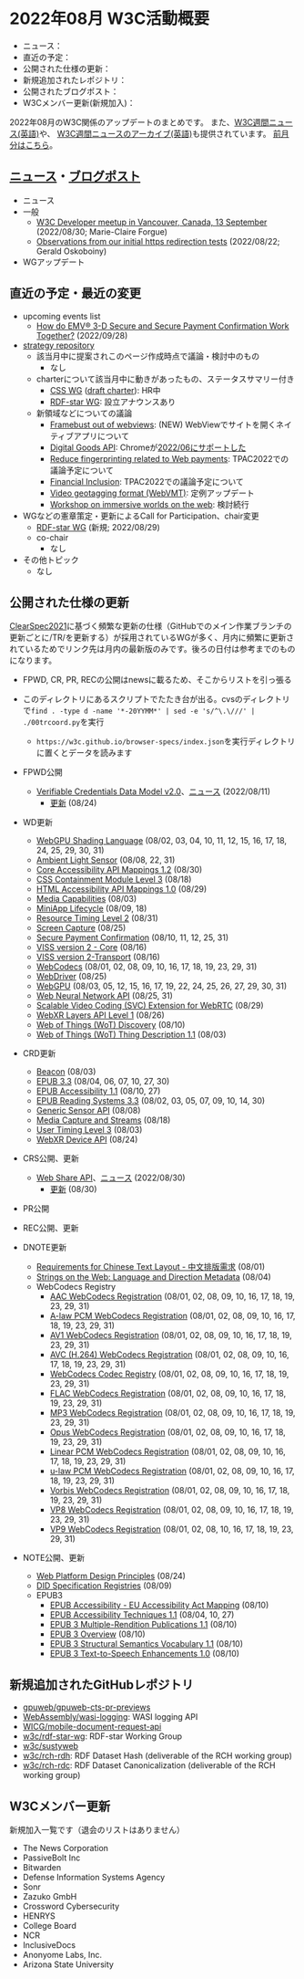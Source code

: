 # 2022年08月 W3C活動概要

- ニュース：
- 直近の予定：
- 公開された仕様の更新：
- 新規追加されたレポジトリ：
- 公開されたブログポスト：
- W3Cメンバー更新(新規加入)：

2022年08月のW3C関係のアップデートのまとめです。
また、[W3C週間ニュース(英語)](https://www.w3.org/News/Public/)や、
[W3C週間ニュースのアーカイブ(英語)](https://lists.w3.org/Archives/Public/w3c-announce/2022JulSep/subject.html)も提供されています。
[前月分はこちら](202207.md)。

## [ニュース](https://www.w3.org/blog/news/)・[ブログポスト](https://www.w3.org/blog/)

* ニュース
* 一般
  * [W3C Developer meetup in Vancouver, Canada, 13 September](https://www.w3.org/blog/2022/08/w3c-developer-meetup-in-vancouver-canada-13-september/) (2022/08/30; Marie-Claire Forgue)
  * [Observations from our initial https redirection tests](https://www.w3.org/blog/2022/08/https-redirection-observations/) (2022/08/22; Gerald Oskoboiny)
* WGアップデート

## 直近の予定・最近の変更

* upcoming events list
  * [How do EMV® 3-D Secure and Secure Payment Confirmation Work Together?](https://www.w3.org/blog/talks/event/how-do-emv-3-d-secure-and-secure-payment-confirmation-work-together/) (2022/09/28)
* [strategy repository](https://github.com/w3c/strategy/issues)
  * 該当月中に提案されこのページ作成時点で議論・検討中のもの
    * なし
  * charterについて該当月中に動きがあったもの、ステータスサマリー付き
    * [CSS WG](https://github.com/w3c/strategy/issues/338) ([draft charter](https://w3c.github.io/charter-drafts/2022/css-2022.html)): HR中
    * [RDF-star WG](https://github.com/w3c/strategy/issues/304): 設立アナウンスあり
  * 新領域などについての議論
    * [Framebust out of webviews](https://github.com/w3c/strategy/issues/347): (NEW) WebViewでサイトを開くネイティブアプリについて
    * [Digital Goods API](https://github.com/w3c/strategy/issues/236): Chromeが[2022/06にサポートした](https://chromestatus.com/feature/5339955595313152)
    * [Reduce fingerprinting related to Web payments](https://github.com/w3c/strategy/issues/176): TPAC2022での議論予定について
    * [Financial Inclusion](https://github.com/w3c/strategy/issues/296): TPAC2022での議論予定について
    * [Video geotagging format (WebVMT)](https://github.com/w3c/strategy/issues/113): 定例アップデート
    * [Workshop on immersive worlds on the web](https://github.com/w3c/strategy/issues/324): 検討続行
* WGなどの憲章策定・更新によるCall for Participation、chair変更
  * [RDF-star WG](https://www.w3.org/2022/08/rdf-star-wg-charter/) (新規; 2022/08/29)
  * co-chair
    * なし
* その他トピック
  * なし

## 公開された仕様の更新

[ClearSpec2021](https://github.com/w3c/tr-pages/blob/main/clearspec2021.md)に基づく頻繁な更新の仕様（GitHubでのメイン作業ブランチの更新ごとに/TR/を更新する）が採用されているWGが多く、月内に頻繁に更新されているためでリンク先は月内の最新版のみです。後ろの日付は参考までのものになります。

* FPWD, CR, PR, RECの公開はnewsに載るため、そこからリストを引っ張る
* このディレクトリにあるスクリプトでたたき台が出る。cvsのディレクトリで`find . -type d -name '*-20YYMM*' | sed -e 's/^\.\///' | ./00trcoord.py`を実行
  * `https://w3c.github.io/browser-specs/index.json`を実行ディレクトリに置くとデータを読みます

* FPWD公開
  * [Verifiable Credentials Data Model v2.0](https://www.w3.org/TR/2022/WD-vc-data-model-2.0-20220811/)、[ニュース](https://www.w3.org/blog/news/archives/9650) (2022/08/11)
    * [更新](https://www.w3.org/TR/2022/WD-vc-data-model-2.0-20220824/) (08/24)
* WD更新
  * [WebGPU Shading Language](https://www.w3.org/TR/2022/WD-WGSL-20220831/) (08/02, 03, 04, 10, 11, 12, 15, 16, 17, 18, 24, 25, 29, 30, 31)
  * [Ambient Light Sensor](https://www.w3.org/TR/2022/WD-ambient-light-20220831/) (08/08, 22, 31)
  * [Core Accessibility API Mappings 1.2](https://www.w3.org/TR/2022/WD-core-aam-1.2-20220830/) (08/30)
  * [CSS Containment Module Level 3](https://www.w3.org/TR/2022/WD-css-contain-3-20220818/) (08/18)
  * [HTML Accessibility API Mappings 1.0](https://www.w3.org/TR/2022/WD-html-aam-1.0-20220829/) (08/29)
  * [Media Capabilities](https://www.w3.org/TR/2022/WD-media-capabilities-20220803/) (08/03)
  * [MiniApp Lifecycle](https://www.w3.org/TR/2022/WD-miniapp-lifecycle-20220818/) (08/09, 18)
  * [Resource Timing Level 2](https://www.w3.org/TR/2022/WD-resource-timing-2-20220831/) (08/31)
  * [Screen Capture](https://www.w3.org/TR/2022/WD-screen-capture-20220825/) (08/25)
  * [Secure Payment Confirmation](https://www.w3.org/TR/2022/WD-secure-payment-confirmation-20220831/) (08/10, 11, 12, 25, 31)
  * [VISS version 2 - Core](https://www.w3.org/TR/2022/WD-viss2-core-20220816/) (08/16)
  * [VISS version 2-Transport](https://www.w3.org/TR/2022/WD-viss2-transport-20220816/) (08/16)
  * [WebCodecs](https://www.w3.org/TR/2022/WD-webcodecs-20220831/) (08/01, 02, 08, 09, 10, 16, 17, 18, 19, 23, 29, 31)
  * [WebDriver](https://www.w3.org/TR/2022/WD-webdriver2-20220825/) (08/25)
  * [WebGPU](https://www.w3.org/TR/2022/WD-webgpu-20220831/) (08/03, 05, 12, 15, 16, 17, 19, 22, 24, 25, 26, 27, 29, 30, 31)
  * [Web Neural Network API](https://www.w3.org/TR/2022/WD-webnn-20220831/) (08/25, 31)
  * [Scalable Video Coding (SVC) Extension for WebRTC](https://www.w3.org/TR/2022/WD-webrtc-svc-20220829/) (08/29)
  * [WebXR Layers API Level 1](https://www.w3.org/TR/2022/WD-webxrlayers-1-20220826/) (08/26)
  * [Web of Things (WoT) Discovery](https://www.w3.org/TR/2022/WD-wot-discovery-20220810/) (08/10)
  * [Web of Things (WoT) Thing Description 1.1](https://www.w3.org/TR/2022/WD-wot-thing-description11-20220803/) (08/03)
* CRD更新
  * [Beacon](https://www.w3.org/TR/2022/CRD-beacon-20220803/) (08/03)
  * [EPUB 3.3](https://www.w3.org/TR/2022/CRD-epub-33-20220830/) (08/04, 06, 07, 10, 27, 30)
  * [EPUB Accessibility 1.1](https://www.w3.org/TR/2022/CRD-epub-a11y-11-20220827/) (08/10, 27)
  * [EPUB Reading Systems 3.3](https://www.w3.org/TR/2022/CRD-epub-rs-33-20220830/) (08/02, 03, 05, 07, 09, 10, 14, 30)
  * [Generic Sensor API](https://www.w3.org/TR/2022/CRD-generic-sensor-20220808/) (08/08)
  * [Media Capture and Streams](https://www.w3.org/TR/2022/CRD-mediacapture-streams-20220818/) (08/18)
  * [User Timing Level 3](https://www.w3.org/TR/2022/CRD-user-timing-20220803/) (08/03)
  * [WebXR Device API](https://www.w3.org/TR/2022/CRD-webxr-20220824/) (08/24)
* CRS公開、更新
  * [Web Share API](https://www.w3.org/TR/2022/CR-web-share-20220830/)、[ニュース](https://www.w3.org/blog/news/archives/9655) (2022/08/30)
    * [更新](https://www.w3.org/TR/2022/CRD-web-share-20220830/) (08/30)
* PR公開
* REC公開、更新
* DNOTE更新
  * [Requirements for Chinese Text Layout - 中文排版需求](https://www.w3.org/TR/2022/DNOTE-clreq-20220801/) (08/01)
  * [Strings on the Web: Language and Direction Metadata](https://www.w3.org/TR/2022/DNOTE-string-meta-20220804/) (08/04)
  * WebCodecs Registry
    * [AAC WebCodecs Registration](https://www.w3.org/TR/2022/DNOTE-webcodecs-aac-codec-registration-20220831/) (08/01, 02, 08, 09, 10, 16, 17, 18, 19, 23, 29, 31)
    * [A-law PCM WebCodecs Registration](https://www.w3.org/TR/2022/DNOTE-webcodecs-alaw-codec-registration-20220831/) (08/01, 02, 08, 09, 10, 16, 17, 18, 19, 23, 29, 31)
    * [AV1 WebCodecs Registration](https://www.w3.org/TR/2022/DNOTE-webcodecs-av1-codec-registration-20220831/) (08/01, 02, 08, 09, 10, 16, 17, 18, 19, 23, 29, 31)
    * [AVC (H.264) WebCodecs Registration](https://www.w3.org/TR/2022/DNOTE-webcodecs-avc-codec-registration-20220831/) (08/01, 02, 08, 09, 10, 16, 17, 18, 19, 23, 29, 31)
    * [WebCodecs Codec Registry](https://www.w3.org/TR/2022/DNOTE-webcodecs-codec-registry-20220831/) (08/01, 02, 08, 09, 10, 16, 17, 18, 19, 23, 29, 31)
    * [FLAC WebCodecs Registration](https://www.w3.org/TR/2022/DNOTE-webcodecs-flac-codec-registration-20220831/) (08/01, 02, 08, 09, 10, 16, 17, 18, 19, 23, 29, 31)
    * [MP3 WebCodecs Registration](https://www.w3.org/TR/2022/DNOTE-webcodecs-mp3-codec-registration-20220831/) (08/01, 02, 08, 09, 10, 16, 17, 18, 19, 23, 29, 31)
    * [Opus WebCodecs Registration](https://www.w3.org/TR/2022/DNOTE-webcodecs-opus-codec-registration-20220831/) (08/01, 02, 08, 09, 10, 16, 17, 18, 19, 23, 29, 31)
    * [Linear PCM WebCodecs Registration](https://www.w3.org/TR/2022/DNOTE-webcodecs-pcm-codec-registration-20220831/) (08/01, 02, 08, 09, 10, 16, 17, 18, 19, 23, 29, 31)
    * [u-law PCM WebCodecs Registration](https://www.w3.org/TR/2022/DNOTE-webcodecs-ulaw-codec-registration-20220831/) (08/01, 02, 08, 09, 10, 16, 17, 18, 19, 23, 29, 31)
    * [Vorbis WebCodecs Registration](https://www.w3.org/TR/2022/DNOTE-webcodecs-vorbis-codec-registration-20220831/) (08/01, 02, 08, 09, 10, 16, 17, 18, 19, 23, 29, 31)
    * [VP8 WebCodecs Registration](https://www.w3.org/TR/2022/DNOTE-webcodecs-vp8-codec-registration-20220831/) (08/01, 02, 08, 09, 10, 16, 17, 18, 19, 23, 29, 31)
    * [VP9 WebCodecs Registration](https://www.w3.org/TR/2022/DNOTE-webcodecs-vp9-codec-registration-20220831/) (08/01, 02, 08, 10, 16, 17, 18, 19, 23, 29, 31)
* NOTE公開、更新
  * [Web Platform Design Principles](https://www.w3.org/TR/2022/NOTE-design-principles-20220824/) (08/24)
  * [DID Specification Registries](https://www.w3.org/TR/2022/NOTE-did-spec-registries-20220809/) (08/09)
  * EPUB3
    * [EPUB Accessibility - EU Accessibility Act Mapping](https://www.w3.org/TR/2022/NOTE-epub-a11y-eaa-mapping-20220810/) (08/10)
    * [EPUB Accessibility Techniques 1.1](https://www.w3.org/TR/2022/NOTE-epub-a11y-tech-11-20220827/) (08/04, 10, 27)
    * [EPUB 3 Multiple-Rendition Publications 1.1](https://www.w3.org/TR/2022/NOTE-epub-multi-rend-11-20220810/) (08/10)
    * [EPUB 3 Overview](https://www.w3.org/TR/2022/NOTE-epub-overview-33-20220810/) (08/10)
    * [EPUB 3 Structural Semantics Vocabulary 1.1](https://www.w3.org/TR/2022/NOTE-epub-ssv-11-20220810/) (08/10)
    * [EPUB 3 Text-to-Speech Enhancements 1.0](https://www.w3.org/TR/2022/NOTE-epub-tts-10-20220810/) (08/10)

## 新規追加されたGitHubレポジトリ

* [gpuweb/gpuweb-cts-pr-previews](https://github.com/gpuweb/gpuweb-cts-pr-previews)
* [WebAssembly/wasi-logging](https://github.com/WebAssembly/wasi-logging): WASI logging API
* [WICG/mobile-document-request-api](https://github.com/WICG/mobile-document-request-api)
* [w3c/rdf-star-wg](https://github.com/w3c/rdf-star-wg): RDF-star Working Group
* [w3c/sustyweb](https://github.com/w3c/sustyweb)
* [w3c/rch-rdh](https://github.com/w3c/rch-rdh): RDF Dataset Hash (deliverable of the RCH working group)
* [w3c/rch-rdc](https://github.com/w3c/rch-rdc): RDF Dataset Canonicalization (deliverable of the RCH working group)

## W3Cメンバー更新

新規加入一覧です（退会のリストはありません）

* The News Corporation
* PassiveBolt Inc
* Bitwarden
* Defense Information Systems Agency
* Sonr
* Zazuko GmbH
* Crossword Cybersecurity
* HENRYS
* College Board
* NCR
* InclusiveDocs
* Anonyome Labs, Inc.
* Arizona State University
